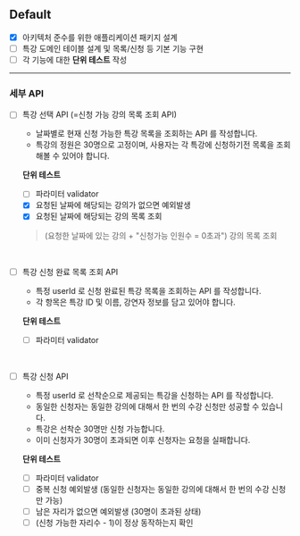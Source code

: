 ## Default
- [x] 아키텍처 준수를 위한 애플리케이션 패키지 설계
- [ ] 특강 도메인 테이블 설계 및 목록/신청 등 기본 기능 구현
- [ ] 각 기능에 대한 **단위 테스트** 작성

---
### 세부 API
- [ ] 특강 선택 API (=신청 가능 강의 목록 조회 API)
  * 날짜별로 현재 신청 가능한 특강 목록을 조회하는 API 를 작성합니다.
  * 특강의 정원은 30명으로 고정이며, 사용자는 각 특강에 신청하기전 목록을 조회해볼 수 있어야 합니다.

  **단위 테스트**
  - [ ] 파라미터 validator
  - [x] 요청된 날짜에 해당되는 강의가 없으면 예외발생
  - [x] 요청된 날짜에 해당되는 강의 목록 조회

  > (요청한 날짜에 있는 강의 + "신청가능 인원수 = 0초과") 강의 목록 조회

<br>

- [ ] 특강 신청 완료 목록 조회 API
  * 특정 userId 로 신청 완료된 특강 목록을 조회하는 API 를 작성합니다.
  * 각 항목은 특강 ID 및 이름, 강연자 정보를 담고 있어야 합니다.

  **단위 테스트**
  - [ ] 파라미터 validator

<br>

- [ ] 특강 신청 API
  * 특정 userId 로 선착순으로 제공되는 특강을 신청하는 API 를 작성합니다.
  * 동일한 신청자는 동일한 강의에 대해서 한 번의 수강 신청만 성공할 수 있습니다.
  * 특강은 선착순 30명만 신청 가능합니다.
  * 이미 신청자가 30명이 초과되면 이후 신청자는 요청을 실패합니다.

  **단위 테스트**
  - [ ] 파라미터 validator
  - [ ] 중복 신청 예외발생 (동일한 신청자는 동일한 강의에 대해서 한 번의 수강 신청만 가능)
  - [ ] 남은 자리가 없으면 예외발생 (30명이 초과된 상태)
  - [ ] (신청 가능한 자리수 - 1)이 정상 동작하는지 확인
